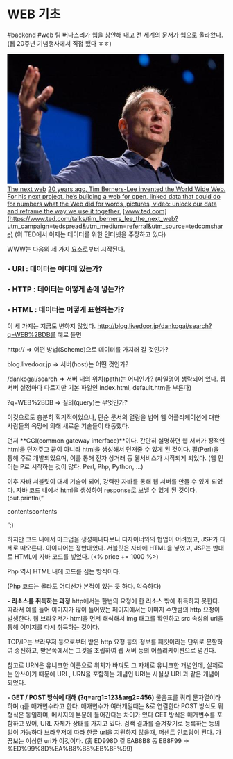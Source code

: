 # WEB 기초
#backend #web
팀 버나스리가 웹을 창안해 내고 전 세계의 문서가 웹으로 올라왔다.
(웹 20주년 기념행사에서 직접 뵀다 ㅎㅎ)
 
![](WEB%20%EA%B8%B0%EC%B4%88/dthumb-phinf.pstatic.net.jpg)
  [The next web](https://www.ted.com/talks/tim_berners_lee_the_next_web?utm_campaign=tedspread&utm_medium=referral&utm_source=tedcomshare) 
   [20 years ago, Tim Berners-Lee invented the World Wide Web. For his next project, he’s building a web for open, linked data that could do for numbers what the Web did for words, pictures, video: unlock our data and reframe the way we use it together.](https://www.ted.com/talks/tim_berners_lee_the_next_web?utm_campaign=tedspread&utm_medium=referral&utm_source=tedcomshare) 
  [www.ted.com](https://www.ted.com/talks/tim_berners_lee_the_next_web?utm_campaign=tedspread&utm_medium=referral&utm_source=tedcomshare) (위 TED에서 이제는 데이터를 위한 인터넷을 주장하고 있다)
 
WWW는 다음의 세 가지 요소로부터 시작된다.
### - URI : 데이터는 어디에 있는가?

### - HTTP : 데이터는 어떻게 손에 넣는가?

### - HTML : 데이터는 어떻게 표현하는가?

 
이 세 가지는 지금도 변하지 않았다.
http://blog.livedoor.jp/dankogai/search?q=WEB%2BDB를 예로 들면
 
http://
=> 어떤 방법(Scheme)으로 데이터를 가지러 갈 것인가?
 
blog.livedoor.jp
=> 서버(host)는 어떤 것인가?
 
/dankogai/search
=> 서버 내의 위치(path)는 어디인가?
(파일명이 생략되어 있다. 웹 서버 설정마다 다르지만 기본 파일인 index.html, default.htm을 부른다)
 
?q=WEB%2BDB
 => 질의(query)는 무엇인가?
 
이것으로도 충분히 획기적이었으나,
단순 문서의 열람을 넘어 웹 어플리케이션에 대한 사람들의 욕망에 의해
새로운 기술들이 태동했다.
 
먼저 **CGI(common gateway interface)**이다.
간단히 설명하면 웹 서버가 정적인 html을 던져주고 끝이 아니라 html을 생성해서 던져줄 수 있게 된 것이다.
펄(Perl)을 통해 주로 개발되었으며, 이를 통해 전자 상거래 등 웹서비스가 시작되게 되었다.
(웹 언어는 P로 시작하는 것이 많다. Perl, Php, Python, …)
 
이후 자바 서블릿이 대세 기술이 되어, 강력한 자바를 통해 웹 서버를 만들 수 있게 되었다.
자바 코드 내에서 html을 생성하여 response로 보낼 수 있게 된 것이다.
(out.println(“<p>contentscontents</p>”;)
 
하지만 코드 내에서 마크업을 생성해내다보니 디자이너와의 협업이 어려웠고,
JSP가 대세로 떠오른다. 아이디어는 정반대였다.
서블릿은 자바에 HTML을 넣었고, JSP는 반대로 HTML에 자바 코드를 넣었다.
(<% price += 1000 %>)
 
Php 역시 HTML 내에 코드를 심는 방식이다.
<? php
    $arg1 = $_GET[‘arg1’;
    $arg2 = $_GET[‘arg2’;
    $result = $arg1 + $arg2;
    echo htmlspecialchars($result);
?>
(Php 코드는 몰라도 어디선가 본적이 있는 듯 하다. 익숙하다)
 
 
**- 리소스를 취득하는 과정**
http에서는 한번의 요청에 한 리소스 밖에 취득하지 못한다.
따라서 예를 들어 이미지가 많이 들어있는 페이지에서는 이미지 수만큼의 http 요청이 발생한다.
웹 브라우저가 html을 먼저 해석해서 img 태그를 확인하고 src 속성의 url을 통해 이미지를 다시 취득하는 것이다.
 
TCP/IP는 브라우저 등으로부터 받은 http 요청 등의 정보를 패킷이라는 단위로 분할하여 송신하고,
받은쪽에서는 그것을 조립하여 웹 서버 등의 어플리케이션으로 넘긴다.
 
참고로 URN은 유니크한 이름으로 위치가 바껴도 그 자체로 유니크한 개념인데, 실제로는 안쓰이기 때문에 URL, URN을 포함하는 개념인 URI는 사실상 URL과 같은 개념이 되었다.
 
**- GET / POST 방식에 대해 (?q=arg1=123&arg2=456)**
물음표를 쿼리 문자열이라하며 q를 매개변수라고 한다. 매개변수가 여러개일때는 &로 연결한다
POST 방식도 위 형식은 동일하며, 메시지의 본문에 들어간다는 차이가 있다
GET 방식은 매개변수를 포함하고 있어, URL 자체가 상태를 가지고 있다. 검색 결과를 즐겨찾기로 등록하는 등의 일이 가능하다
브라우저에 따라 한글 url을 지원하지 않을때, 퍼센트 인코딩이 된다. 가끔보는 이상한 uri가 이것이다.
(홍 ED998D 길 EAB8B8 동 EB8F99 => %ED%99%8D%EA%B8%B8%EB%8F%99)

